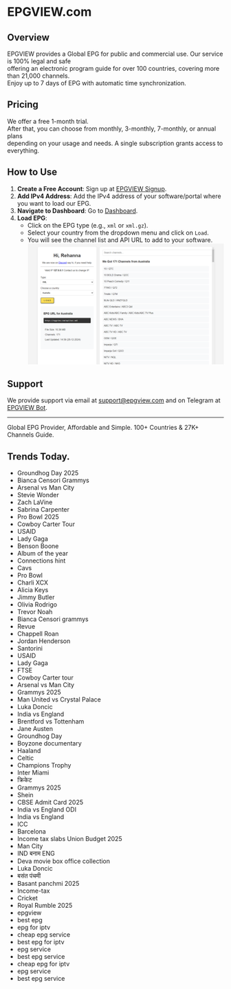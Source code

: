 # EPGVIEW.com



## Overview
EPGVIEW provides a Global EPG for public and commercial use. Our service is 100% legal and safe\
offering an electronic program guide for over 100 countries, covering more than 21,000 channels.\
Enjoy up to 7 days of EPG with automatic time synchronization.

## Pricing
We offer a free 1-month trial. \
After that, you can choose from monthly, 3-monthly, 7-monthly, or annual plans \
depending on your usage and needs. A single subscription grants access to everything.

## How to Use
1. **Create a Free Account**: Sign up at [EPGVIEW Signup](https://epgview.com/signup.php).
2. **Add IPv4 Address**: Add the IPv4 address of your software/portal where you want to load our EPG.
3. **Navigate to Dashboard**: Go to [Dashboard](https://epgview.com/dashboard.php).
4. **Load EPG**:
   - Click on the EPG type (e.g., `xml` or `xml.gz`).
   - Select your country from the dropdown menu and click on `Load`.
   - You will see the channel list and API URL to add to your software.
![EPGVIEW](img/dashboard.png)
## Support
We provide support via email at [support@epgview.com](mailto:support@epgview.com) and on Telegram at [EPGVIEW Bot](https://t.me/epgview_bot).

---

Global EPG Provider, Affordable and Simple. 100+ Countries & 27K+ Channels Guide.

## Trends Today.

- Groundhog Day 2025
- Bianca Censori Grammys
- Arsenal vs Man City
- Stevie Wonder
- Zach LaVine
- Sabrina Carpenter
- Pro Bowl 2025
- Cowboy Carter Tour
- USAID
- Lady Gaga
- Benson Boone
- Album of the year
- Connections hint
- Cavs
- Pro Bowl
- Charli XCX
- Alicia Keys
- Jimmy Butler
- Olivia Rodrigo
- Trevor Noah
- Bianca Censori grammys
- Revue
- Chappell Roan
- Jordan Henderson
- Santorini
- USAID
- Lady Gaga
- FTSE
- Cowboy Carter tour
- Arsenal vs Man City
- Grammys 2025
- Man United vs Crystal Palace
- Luka Doncic
- India vs England
- Brentford vs Tottenham
- Jane Austen
- Groundhog Day
- Boyzone documentary
- Haaland
- Celtic
- Champions Trophy
- Inter Miami
- क्रिकेट
- Grammys 2025
- Shein
- CBSE Admit Card 2025
- India vs England ODI
- India vs England
- ICC
- Barcelona
- Income tax slabs Union Budget 2025
- Man City
- IND बनाम ENG
- Deva movie box office collection
- Luka Doncic
- बसंत पंचमी
- Basant panchmi 2025
- Income-tax
- Cricket
- Royal Rumble 2025
- epgview
- best epg
- epg for iptv
- cheap epg service
- best epg for iptv
- epg service
- best epg service
- cheap epg for iptv
- epg service
- best epg service
